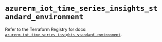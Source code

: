 # `azurerm_iot_time_series_insights_standard_environment`

Refer to the Terraform Registry for docs: [`azurerm_iot_time_series_insights_standard_environment`](https://registry.terraform.io/providers/hashicorp/azurerm/3.92.0/docs/resources/iot_time_series_insights_standard_environment).
